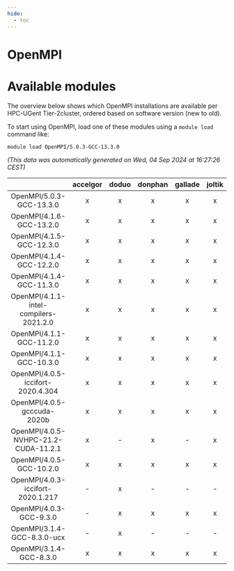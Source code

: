 ```yaml
---
hide:
  - toc
---
```


OpenMPI
=======

# Available modules


The overview below shows which OpenMPI installations are available per HPC-UGent Tier-2cluster, ordered based on software version (new to old).

To start using OpenMPI, load one of these modules using a `module load` command like:

```shell
module load OpenMPI/5.0.3-GCC-13.3.0
```

*(This data was automatically generated on Wed, 04 Sep 2024 at 16:27:26 CEST)*  

| |accelgor|doduo|donphan|gallade|joltik|shinx|skitty|
| :---: | :---: | :---: | :---: | :---: | :---: | :---: | :---: |
|OpenMPI/5.0.3-GCC-13.3.0|x|x|x|x|x|x|x|
|OpenMPI/4.1.6-GCC-13.2.0|x|x|x|x|x|x|x|
|OpenMPI/4.1.5-GCC-12.3.0|x|x|x|x|x|x|x|
|OpenMPI/4.1.4-GCC-12.2.0|x|x|x|x|x|x|x|
|OpenMPI/4.1.4-GCC-11.3.0|x|x|x|x|x|x|x|
|OpenMPI/4.1.1-intel-compilers-2021.2.0|x|x|x|x|x|-|x|
|OpenMPI/4.1.1-GCC-11.2.0|x|x|x|x|x|-|x|
|OpenMPI/4.1.1-GCC-10.3.0|x|x|x|x|x|-|x|
|OpenMPI/4.0.5-iccifort-2020.4.304|x|x|x|x|x|-|x|
|OpenMPI/4.0.5-gcccuda-2020b|x|x|x|x|x|-|x|
|OpenMPI/4.0.5-NVHPC-21.2-CUDA-11.2.1|x|-|x|-|x|-|-|
|OpenMPI/4.0.5-GCC-10.2.0|x|x|x|x|x|-|x|
|OpenMPI/4.0.3-iccifort-2020.1.217|-|x|-|-|-|-|-|
|OpenMPI/4.0.3-GCC-9.3.0|-|x|x|x|x|-|x|
|OpenMPI/3.1.4-GCC-8.3.0-ucx|-|x|-|-|-|-|-|
|OpenMPI/3.1.4-GCC-8.3.0|x|x|x|x|x|-|x|
